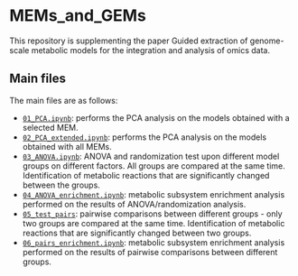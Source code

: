 # MEMs_and_GEMs

This repository is supplementing the paper Guided extraction of genome-scale metabolic models for the integration and analysis of omics data. 

## Main files
The main files are as follows:
* [```01_PCA.ipynb```](01_PCA.ipynb): performs the PCA analysis on the models obtained with a selected MEM.
* [```02_PCA_extended.ipynb```](02_PCA_extended.ipynb): performs the PCA analysis on the models obtained with all MEMs.
* [```03_ANOVA.ipynb```](03_ANOVA.ipynb): ANOVA and randomization test upon different model groups on different factors. All groups are compared at the same time. Identification of metabolic reactions that are significantly changed between the groups.
* [```04_ANOVA_enrichment.ipynb```](04_ANOVA_enrichment.ipynb): metabolic subsystem enrichment analysis performed on the results of ANOVA/randomization analysis.
* [```05_test_pairs```](05_test_pairs): pairwise comparisons between different groups - only two groups are compared at the same time. Identification of metabolic reactions that are significantly changed between two groups.
* [```06_pairs_enrichment.ipynb```](06_pairs_enrichment.ipynb): metabolic subsystem enrichment analysis performed on the results of pairwise comparisons between different groups.
